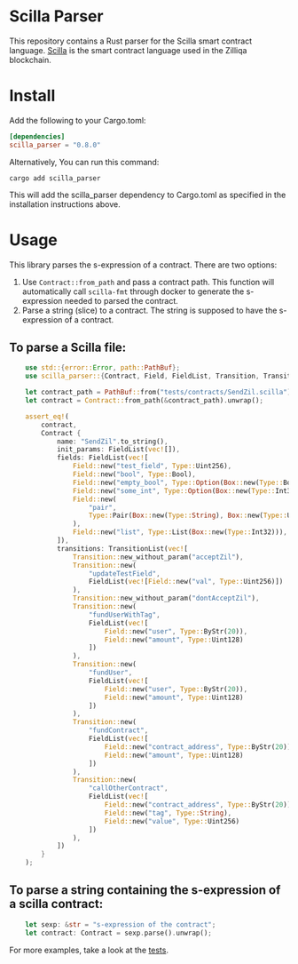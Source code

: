 # Scilla Parser
This repository contains a Rust parser for the Scilla smart contract language. [Scilla](https://scilla-lang.org/) is the smart contract language used in the Zilliqa blockchain.

# Install
Add the following to your Cargo.toml:
```toml
[dependencies]
scilla_parser = "0.8.0"
```

Alternatively, You can run this command:
```shell
cargo add scilla_parser
```
This will add the scilla_parser dependency to Cargo.toml as specified in the installation instructions above.

# Usage
This library parses the s-expression of a contract. There are two options:
1. Use `Contract::from_path` and pass a contract path. This function will automatically call `scilla-fmt` through docker to generate the s-expression needed to parsed the contract.
2. Parse a string (slice) to a contract. The string is supposed to have the s-expression of a contract.

## To parse a Scilla file:
```rust
    use std::{error::Error, path::PathBuf};
    use scilla_parser::{Contract, Field, FieldList, Transition, TransitionList, Type};

    let contract_path = PathBuf::from("tests/contracts/SendZil.scilla");
    let contract = Contract::from_path(&contract_path).unwrap();

    assert_eq!(
        contract,
        Contract {
            name: "SendZil".to_string(),
            init_params: FieldList(vec![]),
            fields: FieldList(vec![
                Field::new("test_field", Type::Uint256),
                Field::new("bool", Type::Bool),
                Field::new("empty_bool", Type::Option(Box::new(Type::Bool))),
                Field::new("some_int", Type::Option(Box::new(Type::Int32))),
                Field::new(
                    "pair",
                    Type::Pair(Box::new(Type::String), Box::new(Type::Uint32))
                ),
                Field::new("list", Type::List(Box::new(Type::Int32))),
            ]),
            transitions: TransitionList(vec![
                Transition::new_without_param("acceptZil"),
                Transition::new(
                    "updateTestField",
                    FieldList(vec![Field::new("val", Type::Uint256)])
                ),
                Transition::new_without_param("dontAcceptZil"),
                Transition::new(
                    "fundUserWithTag",
                    FieldList(vec![
                        Field::new("user", Type::ByStr(20)),
                        Field::new("amount", Type::Uint128)
                    ])
                ),
                Transition::new(
                    "fundUser",
                    FieldList(vec![
                        Field::new("user", Type::ByStr(20)),
                        Field::new("amount", Type::Uint128)
                    ])
                ),
                Transition::new(
                    "fundContract",
                    FieldList(vec![
                        Field::new("contract_address", Type::ByStr(20)),
                        Field::new("amount", Type::Uint128)
                    ])
                ),
                Transition::new(
                    "callOtherContract",
                    FieldList(vec![
                        Field::new("contract_address", Type::ByStr(20)),
                        Field::new("tag", Type::String),
                        Field::new("value", Type::Uint256)
                    ])
                ),
            ])
        }
    );
```

## To parse a string containing the s-expression of a scilla contract:
```rust
    let sexp: &str = "s-expression of the contract";
    let contract: Contract = sexp.parse().unwrap();
```

For more examples, take a look at the [tests](./tests/test_parser.rs).